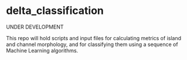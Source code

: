 # delta_classification

UNDER DEVELOPMENT

This repo will hold scripts and input files for calculating metrics of island and channel morphology, and for classifying them using a sequence of Machine Learning algorithms.